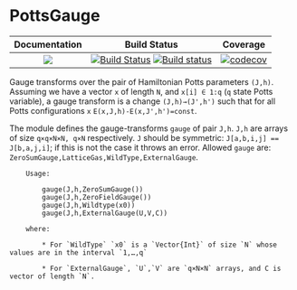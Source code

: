 # PottsGauge
| **Documentation**                       | **Build Status**                                                                                | **Coverage** |
|:---------------------------------------:|:-----------------------------------------------------------------------------------------------:|:------------:|
| [![](https://img.shields.io/badge/docs-latest-blue.svg)](https://pagnani.github.io/PottsGauge/dev) | [![Build Status](https://travis-ci.com/pagnani/PottsGauge.svg?branch=master)](https://travis-ci.com/pagnani/PottsGauge) [![Build status](https://ci.appveyor.com/api/projects/status/ug0kr4hunm5wn163?svg=true)](https://ci.appveyor.com/project/pagnani/pottsgauge) | [![codecov](https://codecov.io/gh/pagnani/PottsGauge/branch/master/graph/badge.svg)](https://codecov.io/gh/pagnani/PottsGauge) |

Gauge transforms over the pair of Hamiltonian Potts parameters `(J,h)`. Assuming we have
a vector `x` of length `N`, and `x[i] ∈ 1:q` (`q` state Potts variable), a gauge transform
is a change `(J,h)→(J',h')` such that for all Potts configurations `x`
`E(x,J,h)-E(x,J',h')=const`.

The module defines  the gauge-transforms `gauge` of pair `J,h`. `J,h` are arrays of size `q×q×N×N, q×N` respectively. `J` should be symmetric: `J[a,b,i,j] == J[b,a,j,i]`; if this is not the case it throws an error. Allowed `gauge` are:  `ZeroSumGauge,LatticeGas,WildType,ExternalGauge`.

```
    Usage:

        gauge(J,h,ZeroSumGauge())
        gauge(J,h,ZeroFieldGauge())
        gauge(J,h,Wildtype(x0))
        gauge(J,h,ExternalGauge(U,V,C))

    where:

        * For `WildType` `x0` is a `Vector{Int}` of size `N` whose values are in the interval `1,…,q`

        * For `ExternalGauge`, `U`,`V` are `q×N×N` arrays, and C is vector of length `N`.
```
